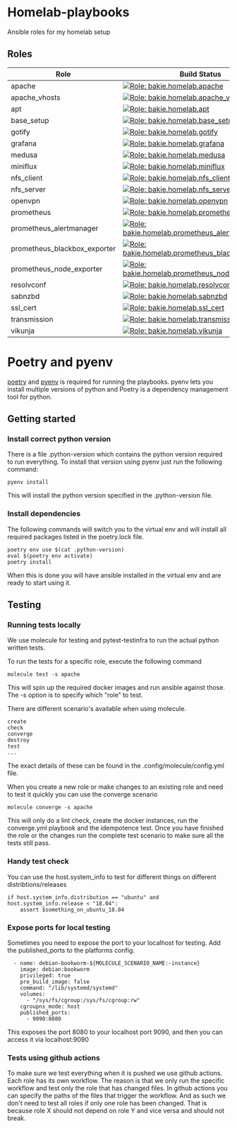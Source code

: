 # Homelab-playbooks

Ansible roles for my homelab setup

## Roles
| Role                         | Build Status                                                                                                                                                                                                                                                                       | Documentation                                         |
|------------------------------|------------------------------------------------------------------------------------------------------------------------------------------------------------------------------------------------------------------------------------------------------------------------------------|-------------------------------------------------------|
| apache                       | [![Role: bakie.homelab.apache](https://github.com/bakie/homelab-playbooks/workflows/bakie.homelab.apache/badge.svg)](https://github.com/bakie/homelab-playbooks/actions?query=workflow%3Abakie.homelab.apache++)                                                                   | [Documentation](docs/apache.md)                       |
| apache_vhosts                | [![Role: bakie.homelab.apache_vhosts](https://github.com/bakie/homelab-playbooks/workflows/bakie.homelab.apache_vhosts/badge.svg)](https://github.com/bakie/homelab-playbooks/actions?query=workflow%3Abakie.homelab.apache_vhosts++)                                              | [Documentation](docs/apache_vhosts.md)                |
| apt                          | [![Role: bakie.homelab.apt](https://github.com/bakie/homelab-playbooks/workflows/bakie.homelab.apt/badge.svg)](https://github.com/bakie/homelab-playbooks/actions?query=workflow%3Abakie.homelab.apt++)                                                                            | [Documentation](docs/apt.md)                          |
| base_setup                   | [![Role: bakie.homelab.base_setup](https://github.com/bakie/homelab-playbooks/workflows/bakie.homelab.base_setup/badge.svg)](https://github.com/bakie/homelab-playbooks/actions?query=workflow%3Abakie.homelab.base_setup++)                                                       | [Documentation](docs/base_setup.md)                   |
| gotify                       | [![Role: bakie.homelab.gotify](https://github.com/bakie/homelab-playbooks/workflows/bakie.homelab.gotify/badge.svg)](https://github.com/bakie/homelab-playbooks/actions?query=workflow%3Abakie.homelab.gotify++)                                                                  | [Documentation](docs/gotify.md)                      |
| grafana                      | [![Role: bakie.homelab.grafana](https://github.com/bakie/homelab-playbooks/workflows/bakie.homelab.grafana/badge.svg)](https://github.com/bakie/homelab-playbooks/actions?query=workflow%3Abakie.homelab.grafana++)                                                                | [Documentation](docs/grafana.md)                      |
| medusa                       | [![Role: bakie.homelab.medusa](https://github.com/bakie/homelab-playbooks/workflows/bakie.homelab.medusa/badge.svg)](https://github.com/bakie/homelab-playbooks/actions?query=workflow%3Abakie.homelab.medusa++)                                                                   | [Documentation](docs/medusa.md)                       |
| miniflux                     | [![Role: bakie.homelab.miniflux](https://github.com/bakie/homelab-playbooks/workflows/bakie.homelab.miniflux/badge.svg)](https://github.com/bakie/homelab-playbooks/actions?query=workflow%3Abakie.homelab.miniflux++)                                                                   | [Documentation](docs/miniflux.md)                       |
| nfs_client                   | [![Role: bakie.homelab.nfs_client](https://github.com/bakie/homelab-playbooks/workflows/bakie.homelab.nfs_client/badge.svg)](https://github.com/bakie/homelab-playbooks/actions?query=workflow%3Abakie.homelab.nfs_client++)                                                       | [Documentation](docs/nfs_client.md)                   |
| nfs_server                   | [![Role: bakie.homelab.nfs_server](https://github.com/bakie/homelab-playbooks/workflows/bakie.homelab.nfs_server/badge.svg)](https://github.com/bakie/homelab-playbooks/actions?query=workflow%3Abakie.homelab.nfs_server++)                                                       | [Documentation](docs/nfs_server.md)                   |
| openvpn                      | [![Role: bakie.homelab.openvpn](https://github.com/bakie/homelab-playbooks/workflows/bakie.homelab.openvpn/badge.svg)](https://github.com/bakie/homelab-playbooks/actions?query=workflow%3Abakie.homelab.openvpn++)                                                                | [Documentation](docs/openvpn.md)                      |
| prometheus                   | [![Role: bakie.homelab.prometheus](https://github.com/bakie/homelab-playbooks/workflows/bakie.homelab.prometheus/badge.svg)](https://github.com/bakie/homelab-playbooks/actions?query=workflow%3Abakie.homelab.prometheus++)                                                       | [Documentation](docs/prometheus.md)                   |
| prometheus_alertmanager      | [![Role: bakie.homelab.prometheus_alertmanager](https://github.com/bakie/homelab-playbooks/workflows/bakie.homelab.prometheus_alertmanager/badge.svg)](https://github.com/bakie/homelab-playbooks/actions?query=workflow%3Abakie.homelab.prometheus_alertmanager++)                | [Documentation](docs/prometheus_alertmanager.md)      |
| prometheus_blackbox_exporter | [![Role: bakie.homelab.prometheus_blackbox_exporter](https://github.com/bakie/homelab-playbooks/workflows/bakie.homelab.prometheus_blackbox_exporter/badge.svg)](https://github.com/bakie/homelab-playbooks/actions?query=workflow%3Abakie.homelab.prometheus_blackbox_exporter++) | [Documentation](docs/prometheus_blackbox_exporter.md) |
| prometheus_node_exporter     | [![Role: bakie.homelab.prometheus_node_exporter](https://github.com/bakie/homelab-playbooks/workflows/bakie.homelab.prometheus_node_exporter/badge.svg)](https://github.com/bakie/homelab-playbooks/actions?query=workflow%3Abakie.homelab.prometheus_node_exporter++)             | [Documentation](docs/prometheus_node_exporter.md)     |
| resolvconf                   | [![Role: bakie.homelab.resolvconf](https://github.com/bakie/homelab-playbooks/workflows/bakie.homelab.resolvconf/badge.svg)](https://github.com/bakie/homelab-playbooks/actions?query=workflow%3Abakie.homelab.resolvconf++)                                                       | [Documentation](docs/resolvconf.md)                   |
| sabnzbd                      | [![Role: bakie.homelab.sabnzbd](https://github.com/bakie/homelab-playbooks/workflows/bakie.homelab.sabnzbd/badge.svg)](https://github.com/bakie/homelab-playbooks/actions?query=workflow%3Abakie.homelab.sabnzbd++)                                                                | [Documentation](docs/sabnzbd.md)                      |
| ssl_cert                     | [![Role: bakie.homelab.ssl_cert](https://github.com/bakie/homelab-playbooks/workflows/bakie.homelab.ssl_cert/badge.svg)](https://github.com/bakie/homelab-playbooks/actions?query=workflow%3Abakie.homelab.ssl_cert++)                                                             | [Documentation](docs/ssl_cert.md)                     |
| transmission                 | [![Role: bakie.homelab.transmission](https://github.com/bakie/homelab-playbooks/workflows/bakie.homelab.transmission/badge.svg)](https://github.com/bakie/homelab-playbooks/actions?query=workflow%3Abakie.homelab.transmission++)                                                 | [Documentation](docs/transmission.md)                 |
| vikunja                      | [![Role: bakie.homelab.vikunja](https://github.com/bakie/homelab-playbooks/workflows/bakie.homelab.vikunja/badge.svg)](https://github.com/bakie/homelab-playbooks/actions?query=workflow%3Abakie.homelab.vikunja++)                                                 | [Documentation](docs/vikunja.md)                                     |

# Poetry and pyenv
[poetry](https://github.com/python-poetry/poetry) and [pyenv](https://github.com/pyenv/pyenv) is required for running the playbooks.
pyenv lets you install multiple versions of python and Poetry is a dependency management tool for python.

## Getting started
### Install correct python version
There is a file .python-version which contains the python version required to run everything. To install that version using pyenv just run the following command:
```
pyenv install
```
This will install the python version specified in the .python-version file.

### Install dependencies
The following commands will switch you to the virtual env and will install all required packages listed in the poetry.lock file.
```
poetry env use $(cat .python-version)
eval $(poetry env activate)
poetry install
```

When this is done you will have ansible installed in the virtual env and are ready to start using it.

## Testing
### Running tests locally
We use molecule for testing and pytest-testinfra to run the actual python written tests.

To run the tests for a specific role, execute the following command
```
molecule test -s apache
```
This will spin up the required docker images and run ansible against those. The -s option is to specify which "role" to test.

There are different scenario's available when using molecule.
```
create
check
converge
destroy
test
...
```
The exact details of these can be found in the .config/molecule/config.yml file.

When you create a new role or make changes to an existing role and need to test it quickly you can use the converge scenario
```
molecule converge -s apache
```
This will only do a lint check, create the docker instances, run the converge.yml playbook and the idempotence test.
Once you have finished the role or the changes run the complete test scenario to make sure all the tests still pass.

### Handy test check
You can use the host.system_info to test for different things on different distribtions/releases
```
if host.system_info.distribution == "ubuntu" and host.system_info.release < "18.04":
    assert $something_on_ubuntu_18.04
```

### Expose ports for local testing
Sometimes you need to expose the port to your localhost for testing. Add the published_ports to the platforms config.
```
  - name: debian-bookworm-${MOLECULE_SCENARIO_NAME:-instance}
    image: debian:bookworm
    privileged: true
    pre_build_image: false
    command: "/lib/systemd/systemd"
    volumes:
      - "/sys/fs/cgroup:/sys/fs/cgroup:rw"
    cgroupns_mode: host
    published_ports:
      - 9090:8080
```
This exposes the port 8080 to your localhost port 9090, and then you can access it via localhost:9090

### Tests using github actions
To make sure we test everything when it is pushed we use github actions. Each role has its own workflow. The reason is that we only run the specific workflow and test only the role that has changed files.
In github actions you can specify the paths of the files that trigger the workflow. And as such we don't need to test all roles if only one role has been changed. That is because role X should not depend on role Y and vice versa and should not break.
